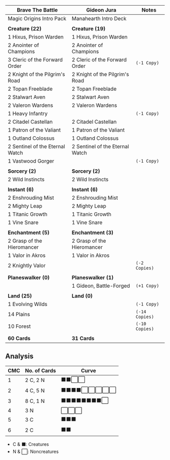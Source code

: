 | Brave The Battle | Gideon Jura | Notes 
|---|---|---
| Magic Origins Intro Pack | Manahearth Intro Deck |
| | |
| **Creature (22)** | **Creature (19)** |
| 1 Hixus, Prison Warden | 1 Hixus, Prison Warden |
| 2 Anointer of Champions | 2 Anointer of Champions |
| 3 Cleric of the Forward Order | 2 Cleric of the Forward Order | `(-1 Copy)`
| 2 Knight of the Pilgrim's Road | 2 Knight of the Pilgrim's Road |
| 2 Topan Freeblade | 2 Topan Freeblade |
| 2 Stalwart Aven | 2 Stalwart Aven |
| 2 Valeron Wardens | 2 Valeron Wardens |
| 1 Heavy Infantry | | `(-1 Copy)`
| 2 Citadel Castellan | 2 Citadel Castellan |
| 1 Patron of the Valiant | 1 Patron of the Valiant |
| 1 Outland Colossus | 1 Outland Colossus |
| 2 Sentinel of the Eternal Watch | 2 Sentinel of the Eternal Watch |
| 1 Vastwood Gorger | | `(-1 Copy)`
| | |
| **Sorcery (2)** | **Sorcery (2)** |
| 2 Wild Instincts | 2 Wild Instincts |
| | |
| **Instant (6)** | **Instant (6)** |
| 2 Enshrouding Mist | 2 Enshrouding Mist |
| 2 Mighty Leap | 2 Mighty Leap |
| 1 Titanic Growth | 1 Titanic Growth |
| 1 Vine Snare | 1 Vine Snare |
| | |
| **Enchantment (5)** | **Enchantment (3)** |
| 2 Grasp of the Hieromancer | 2 Grasp of the Hieromancer | 
| 1 Valor in Akros | 1 Valor in Akros |
| 2 Knightly Valor | | `(-2 Copies)`
| | |
| **Planeswalker (0)** | **Planeswalker (1)** |
| | 1 Gideon, Battle-Forged | `(+1 Copy)`
| | |
| **Land (25)** | **Land (0)** |
| 1 Evolving Wilds | | `(-1 Copy)`
| 14 Plains | | `(-14 Copies)`
| 10 Forest | | `(-10 Copies)`
| | |
| **60 Cards** | **31 Cards** |

## Analysis

| CMC | No. of Cards | Curve
|---|---|---
| 1 | 2 C, 2 N | &#11035;&#11035;&#11036;&#11036;
| 2 | 4 C, 5 N | &#11035;&#11035;&#11035;&#11035;&#11036;&#11036;&#11036;&#11036;&#11036;
| 3 | 8 C, 1 N | &#11035;&#11035;&#11035;&#11035;&#11035;&#11035;&#11035;&#11035;&#11036; 
| 4 | 3 N | &#11036;&#11036;&#11036;
| 5 | 3 C | &#11035;&#11035;&#11035;
| 6 | 2 C | &#11035;&#11035;
* C &amp; &#11035;: Creatures
* N &amp; &#11036;: Noncreatures
